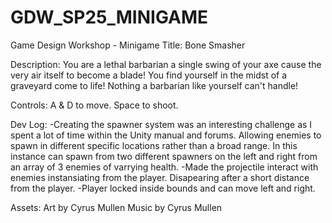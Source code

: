 # GDW_SP25_MINIGAME
Game Design Workshop - Minigame
Title: Bone Smasher

Description: You are a lethal barbarian a single swing of your axe cause the very air itself to become a blade! You find yourself in the midst of a graveyard come to life! Nothing a barbarian like yourself can't handle!

Controls: A & D to move. Space to shoot.

Dev Log: 
-Creating the spawner system was an interesting challenge as I spent a lot of time within the Unity manual and forums. Allowing enemies to spawn in different specific locations rather than a broad range. In this instance can spawn from two different spawners on the left and right from an array of 3 enemies of varrying health. 
-Made the projectile interact with enemies instansiating from the player. Disapearing after a short distance from the player.
-Player locked inside bounds and can move left and right.

Assets: 
Art by Cyrus Mullen
Music by Cyrus Mullen
